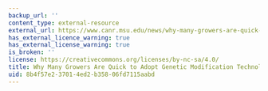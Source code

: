 ```yaml
---
backup_url: ''
content_type: external-resource
external_url: https://www.canr.msu.edu/news/why-many-growers-are-quick-to-adopt-genetic-modification-technology
has_external_licence_warning: true
has_external_license_warning: true
is_broken: ''
license: https://creativecommons.org/licenses/by-nc-sa/4.0/
title: Why Many Growers Are Quick to Adopt Genetic Modification Technology
uid: 8b4f57e2-3701-4ed2-b358-06fd7115aabd
---
```


